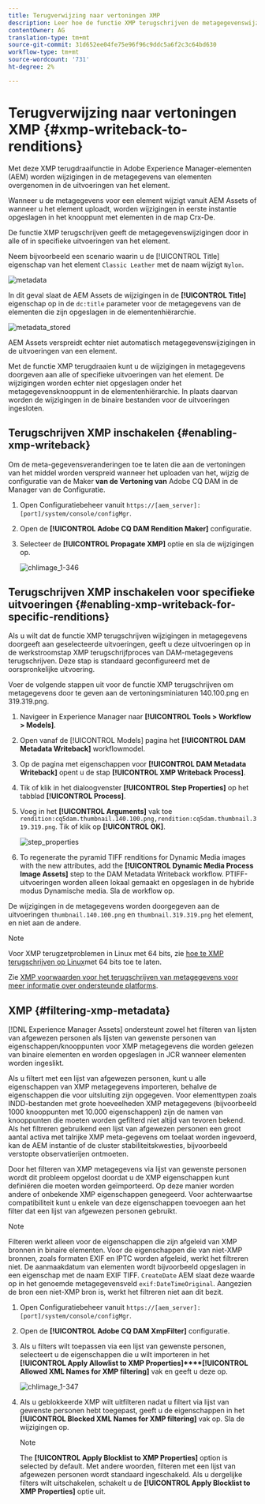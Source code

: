 ```yaml
---
title: Terugverwijzing naar vertoningen XMP
description: Leer hoe de functie XMP terugschrijven de metagegevenswijzigingen voor een element doorgeeft aan alle of aan specifieke uitvoeringen van het element.
contentOwner: AG
translation-type: tm+mt
source-git-commit: 31d652ee04fe75e96f96c9ddc5a6f2c3c64bd630
workflow-type: tm+mt
source-wordcount: '731'
ht-degree: 2%

---
```



# Terugverwijzing naar vertoningen XMP {#xmp-writeback-to-renditions}

Met deze XMP terugdraaifunctie in Adobe Experience Manager-elementen (AEM) worden wijzigingen in de metagegevens van elementen overgenomen in de uitvoeringen van het element.

Wanneer u de metagegevens voor een element wijzigt vanuit AEM Assets of wanneer u het element uploadt, worden wijzigingen in eerste instantie opgeslagen in het knooppunt met elementen in de map Crx-De.

De functie XMP terugschrijven geeft de metagegevenswijzigingen door in alle of in specifieke uitvoeringen van het element.

Neem bijvoorbeeld een scenario waarin u de [!UICONTROL Title] eigenschap van het element `Classic Leather` met de naam wijzigt `Nylon`.

![metadata](assets/metadata.png)

In dit geval slaat de AEM Assets de wijzigingen in de **[!UICONTROL Title]** eigenschap op in de `dc:title` parameter voor de metagegevens van de elementen die zijn opgeslagen in de elementenhiërarchie.

![metadata_stored](assets/metadata_stored.png)

AEM Assets verspreidt echter niet automatisch metagegevenswijzigingen in de uitvoeringen van een element.

Met de functie XMP terugdraaien kunt u de wijzigingen in metagegevens doorgeven aan alle of specifieke uitvoeringen van het element. De wijzigingen worden echter niet opgeslagen onder het metagegevensknooppunt in de elementenhiërarchie. In plaats daarvan worden de wijzigingen in de binaire bestanden voor de uitvoeringen ingesloten.

## Terugschrijven XMP inschakelen {#enabling-xmp-writeback}

Om de meta-gegevensveranderingen toe te laten die aan de vertoningen van het middel worden verspreid wanneer het uploaden van het, wijzig de configuratie van de Maker **van de Vertoning van** Adobe CQ DAM in de Manager van de Configuratie.

1. Open Configuratiebeheer vanuit `https://[aem_server]:[port]/system/console/configMgr`.
1. Open de **[!UICONTROL Adobe CQ DAM Rendition Maker]** configuratie.
1. Selecteer de **[!UICONTROL Propagate XMP]** optie en sla de wijzigingen op.

   ![chlimage_1-346](assets/chlimage_1-346.png)

## Terugschrijven XMP inschakelen voor specifieke uitvoeringen {#enabling-xmp-writeback-for-specific-renditions}

Als u wilt dat de functie XMP terugschrijven wijzigingen in metagegevens doorgeeft aan geselecteerde uitvoeringen, geeft u deze uitvoeringen op in de werkstroomstap XMP terugschrijfproces van DAM-metagegevens terugschrijven. Deze stap is standaard geconfigureerd met de oorspronkelijke uitvoering.

Voer de volgende stappen uit voor de functie XMP terugschrijven om metagegevens door te geven aan de vertoningsminiaturen 140.100.png en 319.319.png.

1. Navigeer in Experience Manager naar **[!UICONTROL Tools > Workflow > Models]**.
1. Open vanaf de [!UICONTROL Models] pagina het **[!UICONTROL DAM Metadata Writeback]** workflowmodel.
1. Op de pagina met eigenschappen voor **[!UICONTROL DAM Metadata Writeback]** opent u de stap **[!UICONTROL XMP Writeback Process]**.
1. Tik of klik in het dialoogvenster **[!UICONTROL Step Properties]** op het tabblad **[!UICONTROL Process]**.
1. Voeg in het **[!UICONTROL Arguments]** vak toe `rendition:cq5dam.thumbnail.140.100.png,rendition:cq5dam.thumbnail.319.319.png`. Tik of klik op **[!UICONTROL OK]**.

   ![step_properties](assets/step_properties.png)

1. To regenerate the pyramid TIFF renditions for Dynamic Media images with the new attributes, add the **[!UICONTROL Dynamic Media Process Image Assets]** step to the DAM Metadata Writeback workflow.
PTIFF-uitvoeringen worden alleen lokaal gemaakt en opgeslagen in de hybride modus Dynamische media. Sla de workflow op.

De wijzigingen in de metagegevens worden doorgegeven aan de uitvoeringen `thumbnail.140.100.png` en `thumbnail.319.319.png` het element, en niet aan de andere.

>[!NOTE]
>
>Voor XMP terugzetproblemen in Linux met 64 bits, zie [hoe te XMP terugschrijven op Linux](https://helpx.adobe.com/experience-manager/kb/enable-xmp-write-back-64-bit-redhat.html)met 64 bits toe te laten.
>
>Zie [XMP voorwaarden voor het terugschrijven van metagegevens voor meer informatie over ondersteunde platforms](/help/sites-deploying/technical-requirements.md#requirements-for-aem-assets-xmp-metadata-write-back).

## XMP {#filtering-xmp-metadata}

[!DNL Experience Manager Assets] ondersteunt zowel het filteren van lijsten van afgewezen personen als lijsten van gewenste personen van eigenschappen/knooppunten voor XMP metagegevens die worden gelezen van binaire elementen en worden opgeslagen in JCR wanneer elementen worden ingeslikt.

Als u filtert met een lijst van afgewezen personen, kunt u alle eigenschappen van XMP metagegevens importeren, behalve de eigenschappen die voor uitsluiting zijn opgegeven. Voor elementtypen zoals INDD-bestanden met grote hoeveelheden XMP metagegevens (bijvoorbeeld 1000 knooppunten met 10.000 eigenschappen) zijn de namen van knooppunten die moeten worden gefilterd niet altijd van tevoren bekend. Als het filtreren gebruikend een lijst van afgewezen personen een groot aantal activa met talrijke XMP meta-gegevens om toelaat worden ingevoerd, kan de AEM instantie of de cluster stabiliteitskwesties, bijvoorbeeld verstopte observatierijen ontmoeten.

Door het filteren van XMP metagegevens via lijst van gewenste personen wordt dit probleem opgelost doordat u de XMP eigenschappen kunt definiëren die moeten worden geïmporteerd. Op deze manier worden andere of onbekende XMP eigenschappen genegeerd. Voor achterwaartse compatibiliteit kunt u enkele van deze eigenschappen toevoegen aan het filter dat een lijst van afgewezen personen gebruikt.

>[!NOTE]
>
>Filteren werkt alleen voor de eigenschappen die zijn afgeleid van XMP bronnen in binaire elementen. Voor de eigenschappen die van niet-XMP bronnen, zoals formaten EXIF en IPTC worden afgeleid, werkt het filtreren niet. De aanmaakdatum van elementen wordt bijvoorbeeld opgeslagen in een eigenschap met de naam EXIF TIFF. `CreateDate` AEM slaat deze waarde op in het genoemde metagegevensveld `exif:DateTimeOriginal`. Aangezien de bron een niet-XMP bron is, werkt het filtreren niet aan dit bezit.

1. Open Configuratiebeheer vanuit `https://[aem_server]:[port]/system/console/configMgr`.
1. Open de **[!UICONTROL Adobe CQ DAM XmpFilter]** configuratie.
1. Als u filters wilt toepassen via een lijst van gewenste personen, selecteert u de eigenschappen die u wilt importeren in het **[!UICONTROL Apply Allowlist to XMP Properties]****[!UICONTROL Allowed XML Names for XMP filtering]** vak en geeft u deze op.

   ![chlimage_1-347](assets/chlimage_1-347.png)

1. Als u geblokkeerde XMP wilt uitfilteren nadat u filtert via lijst van gewenste personen hebt toegepast, geeft u de eigenschappen in het **[!UICONTROL Blocked XML Names for XMP filtering]** vak op. Sla de wijzigingen op.

   >[!NOTE]
   >
   >The **[!UICONTROL Apply Blocklist to XMP Properties]** option is selected by default. Met andere woorden, filteren met een lijst van afgewezen personen wordt standaard ingeschakeld. Als u dergelijke filters wilt uitschakelen, schakelt u de **[!UICONTROL Apply Blocklist to XMP Properties]** optie uit.
